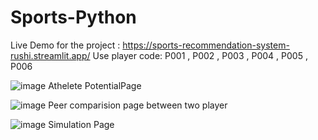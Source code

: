 # Sports-Python

Live Demo for the project : https://sports-recommendation-system-rushi.streamlit.app/
Use player code: P001 , P002 , P003 , P004 , P005 , P006 

![image](https://github.com/user-attachments/assets/16ae00dd-ee4b-4c19-8527-82e20d05d611)
Athelete PotentialPage 

![image](https://github.com/user-attachments/assets/79058293-c190-4b45-8470-1a44552d7d8b)
Peer comparision page between two player

![image](https://github.com/user-attachments/assets/238b7aa8-16dd-44d2-85a3-29e05b813841)
Simulation Page

